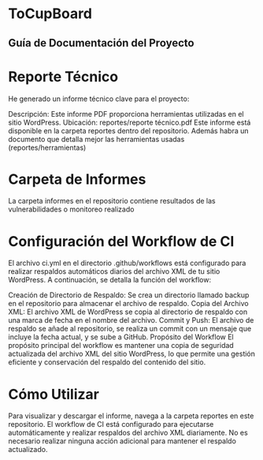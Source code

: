 # ToCupBoard


## Guía de Documentación del Proyecto

# Reporte Técnico
He generado un informe técnico clave para el proyecto:

Descripción: Este informe PDF proporciona herramientas utilizadas en el sitio WordPress.
Ubicación: reportes/reporte técnico.pdf
Este informe está disponible en la carpeta reportes dentro del repositorio. Además habra un documento que detalla mejor las herramientas usadas (reportes/herramientas)


# Carpeta de Informes
La carpeta informes en el repositorio contiene resultados de las vulnerabilidades o monitoreo realizado

# Configuración del Workflow de CI
El archivo ci.yml en el directorio .github/workflows está configurado para realizar respaldos automáticos diarios del archivo XML de tu sitio WordPress. A continuación, se detalla la función del workflow:

Creación de Directorio de Respaldo: Se crea un directorio llamado backup en el repositorio para almacenar el archivo de respaldo.
Copia del Archivo XML: El archivo XML de WordPress se copia al directorio de respaldo con una marca de fecha en el nombre del archivo.
Commit y Push: El archivo de respaldo se añade al repositorio, se realiza un commit con un mensaje que incluye la fecha actual, y se sube a GitHub.
Propósito del Workflow
El propósito principal del workflow es mantener una copia de seguridad actualizada del archivo XML del sitio WordPress, lo que permite una gestión eficiente y conservación del respaldo del contenido del sitio.

# Cómo Utilizar
Para visualizar y descargar el informe, navega a la carpeta reportes en este repositorio. El workflow de CI está configurado para ejecutarse automáticamente y realizar respaldos del archivo XML diariamente. No es necesario realizar ninguna acción adicional para mantener el respaldo actualizado.
